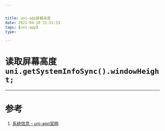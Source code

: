 ```yaml
---


title: uni-app屏幕高度
date: 2021-04-10 22:51:33
tags: [uni-app]
type:

---
```



# 读取屏幕高度`uni.getSystemInfoSync().windowHeight;`

---


# 参考

1. [系统信息 - uni-app官网](https://uniapp.dcloud.io/api/system/info?id=getsysteminfosync)
